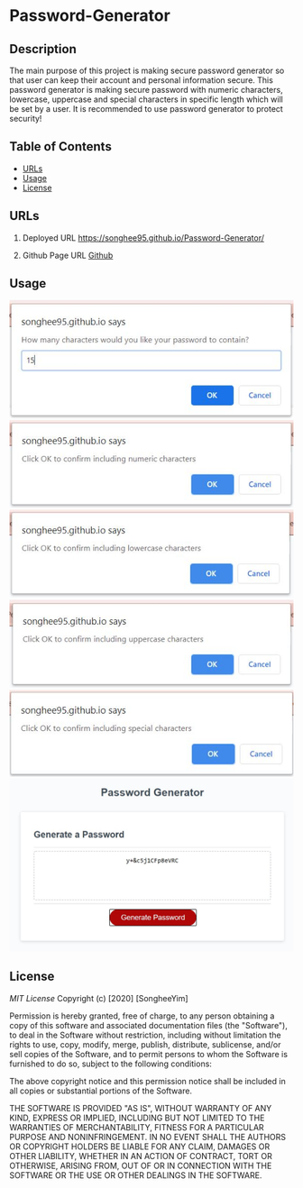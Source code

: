 # Password-Generator

## Description
The main purpose of this project is making secure password generator so that user can keep their account and personal information secure. This password generator is making secure password with numeric characters, lowercase, uppercase and special characters in specific length which will be set by a user.
It is recommended to use password generator to protect security!

## Table of Contents
* [URLs](#URLs)
* [Usage](#usage)
* [License](#license)


## URLs
1. Deployed URL
    https://songhee95.github.io/Password-Generator/

2. Github Page URL
    [Github](https://github.com/Songhee95/Password-Generator/)


## Usage
![GitHub Logo](./images/1.JPG)
![GitHub Logo](./images/2.JPG)
![GitHub Logo](./images/3.JPG)
![GitHub Logo](./images/4.JPG)
![GitHub Logo](./images/5.JPG)
![GitHub Logo](./images/6.JPG)


## License
*MIT License*
Copyright (c) [2020] [SongheeYim]

Permission is hereby granted, free of charge, to any person obtaining a copy
of this software and associated documentation files (the "Software"), to deal
in the Software without restriction, including without limitation the rights
to use, copy, modify, merge, publish, distribute, sublicense, and/or sell
copies of the Software, and to permit persons to whom the Software is
furnished to do so, subject to the following conditions:

The above copyright notice and this permission notice shall be included in all
copies or substantial portions of the Software.

THE SOFTWARE IS PROVIDED "AS IS", WITHOUT WARRANTY OF ANY KIND, EXPRESS OR
IMPLIED, INCLUDING BUT NOT LIMITED TO THE WARRANTIES OF MERCHANTABILITY,
FITNESS FOR A PARTICULAR PURPOSE AND NONINFRINGEMENT. IN NO EVENT SHALL THE
AUTHORS OR COPYRIGHT HOLDERS BE LIABLE FOR ANY CLAIM, DAMAGES OR OTHER
LIABILITY, WHETHER IN AN ACTION OF CONTRACT, TORT OR OTHERWISE, ARISING FROM,
OUT OF OR IN CONNECTION WITH THE SOFTWARE OR THE USE OR OTHER DEALINGS IN THE
SOFTWARE.
